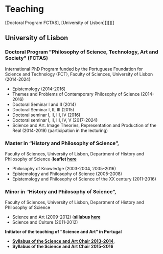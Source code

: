 # Teaching

[Doctoral Program FCTAS], [University of Lisbon][][][]

## University of Lisbon 

### Doctoral Program  "Philosophy of Science, Technology, Art and Society" (FCTAS)
International PhD Program funded by the Portuguese Foundation for Science and Technology (FCT), Faculty of Sciences, University of Lisbon (2014-2024)

* Epistemology (2014-2016) 
* Themes and Problems of Contemporary Philosophy of Science (2014-2016)
* Doctoral Seminar I and II (2014)
* Doctoral Seminar I, II, III (2015)
* Doctoral seminar I, II, III, IV (2016)
* Doctoral seminar I, II, III, IV, V (2017-2024)
* Science and Art. Image Theories, Representation and Production of the Real (2014-2019) (participation in the lecturing)

### Master in “History and Philosophy of Science”, 
Faculty of Sciences, University of Lisbon, Department of History and Philosophy of Science (**leaflet [here](https://ciencias.ulisboa.pt/sites/default/files/fcul/dep/sahfc/doc/dossier%20mestrado%202011-12.pdf)**
* Philosophy of Knowledge (2003-2004, 2005-2016) 
* Epistemology and Philosophy of Science (2005-2008) 
* Epistemology and Philosophy of Science of the XX century (2011-2016)

### Minor in “History and Philosophy of Science”, 
Faculty of Sciences, University of Lisbon, Department of History and Philosophy of Science
* Science and Art (2009-2012) (**sillabus [here](https://webpages.ciencias.ulisboa.pt/~ommartins/docencia/ciencia_arte.htm)** 
* Science and Culture (2011-2012) 


**Initiator of the teaching of "Science and Art" in Portugal**

* [**Syllabus of the Science and Art Chair 2013-2014**](https://webpages.ciencias.ulisboa.pt/~ommartins/docencia/ciencia_arte.htm),
* **Syllabus of the Science and Art Chair 2015-2016**





